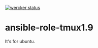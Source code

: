 [![wercker status](https://app.wercker.com/status/c5917f4595a7afafd6601420e68a812f/s/master "wercker status")](https://app.wercker.com/project/bykey/c5917f4595a7afafd6601420e68a812f)
# ansible-role-tmux1.9

It's for ubuntu.
